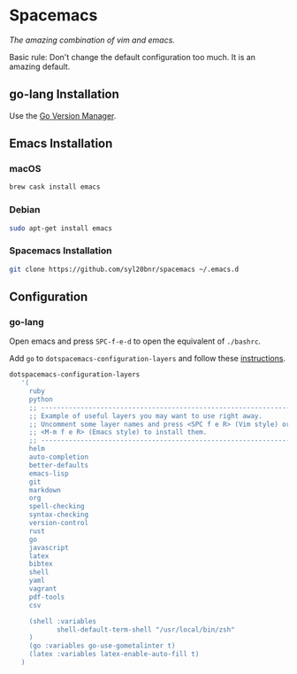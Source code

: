 # Spacemacs
*The amazing combination of vim and emacs.*

Basic rule: Don't change the default configuration too much. It is an amazing default.

## go-lang Installation
Use the [Go Version Manager](https://github.com/moovweb/gvm).

## Emacs Installation
### macOS
```bash
brew cask install emacs
```

### Debian
```bash
sudo apt-get install emacs
```

### Spacemacs Installation
```bash
git clone https://github.com/syl20bnr/spacemacs ~/.emacs.d
```

## Configuration
### go-lang
Open emacs and press `SPC-f-e-d` to open the equivalent of `./bashrc`.

Add `go` to `dotspacemacs-configuration-layers` and follow these [instructions](http://spacemacs.org/layers/+lang/go/README.html).

```bash
dotspacemacs-configuration-layers
   '(
     ruby
     python
     ;; ----------------------------------------------------------------
     ;; Example of useful layers you may want to use right away.
     ;; Uncomment some layer names and press <SPC f e R> (Vim style) or
     ;; <M-m f e R> (Emacs style) to install them.
     ;; ----------------------------------------------------------------
     helm
     auto-completion
     better-defaults
     emacs-lisp
     git
     markdown
     org
     spell-checking
     syntax-checking
     version-control
     rust
     go
     javascript
     latex
     bibtex
     shell
     yaml
     vagrant
     pdf-tools
     csv

     (shell :variables
            shell-default-term-shell "/usr/local/bin/zsh"
     )
     (go :variables go-use-gometalinter t)
     (latex :variables latex-enable-auto-fill t)
   )
```
